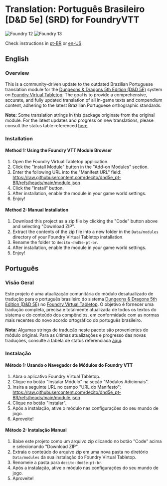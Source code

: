 # Translation: Português Brasileiro [D&D 5e] (SRD) for FoundryVTT

![Foundry 12](https://img.shields.io/badge/Foundry-v12-informational) ![Foundry 13](https://img.shields.io/badge/Foundry-v13-informational)

Check instructions in [pt-BR](#português) or [en-US](#english).

## English

### Overview

This is a community-driven update to the outdated Brazilian Portuguese translation module for the [Dungeons & Dragons 5th Edition (D&D 5E)](https://foundryvtt.com/packages/dnd5e) system on [Foundry Virtual Tabletop](https://foundryvtt.com/). The goal is to provide a comprehensive, accurate, and fully updated translation of all in-game texts and compendium content, adhering to the latest Brazilian Portuguese orthographic standards.

**Note:** Some translation strings in this package originate from the original module. For the latest updates and progress on new translations, please consult the status table referenced [here](https://github.com/decito/dnd5e-pt-br/blob/main/status.md).

### Installation

#### Method 1: Using the Foundry VTT Module Browser

1. Open the Foundry Virtual Tabletop application.
2. Click the "Install Module" button in the "Add-on Modules" section.
3. Enter the following URL into the "Manifest URL" field:
   <https://raw.githubusercontent.com/decito/dnd5e_pt-BR/refs/heads/main/module.json>
4. Click the "Install" button.
5. After installation, enable the module in your game world settings.
6. Enjoy!

#### Method 2: Manual Installation

1. Download this project as a zip file by clicking the "Code" button above and selecting "Download ZIP".
2. Extract the contents of the zip file into a new folder in the `Data/modules` directory of your Foundry Virtual Tabletop installation.
3. Rename the folder to `decito-dnd5e-pt-br`.
4. After installation, enable the module in your game world settings.
5. Enjoy!

## Português

### Visão Geral

Este projeto é uma atualização comunitária do módulo desatualizado de tradução para o português brasileiro do sistema [Dungeons & Dragons 5th Edition (D&D 5E)](https://foundryvtt.com/packages/dnd5e) no [Foundry Virtual Tabletop](https://foundryvtt.com/). O objetivo é fornecer uma tradução completa, precisa e totalmente atualizada de todos os textos do sistema e do conteúdo dos compêndios, em conformidade com as normas mais recentes do novo acordo ortográfico do português brasileiro.

**Nota:** Algumas strings de tradução neste pacote são provenientes do módulo original. Para as últimas atualizações e progresso das novas traduções, consulte a tabela de status referenciada [aqui](https://github.com/decito/dnd5e-pt-br/blob/main/status.md).

### Instalação

#### Método 1: Usando o Navegador de Módulos do Foundry VTT

1. Abra o aplicativo Foundry Virtual Tabletop.
2. Clique no botão "Instalar Módulo" na seção "Módulos Adicionais".
3. Insira a seguinte URL no campo "URL do Manifesto":
   <https://raw.githubusercontent.com/decito/dnd5e_pt-BR/refs/heads/main/module.json>
4. Clique no botão "Instalar".
5. Após a instalação, ative o módulo nas configurações do seu mundo de jogo.
6. Aproveite!

#### Método 2: Instalação Manual

1. Baixe este projeto como um arquivo zip clicando no botão "Code" acima e selecionando "Download ZIP".
2. Extraia o conteúdo do arquivo zip em uma nova pasta no diretório `Data/modules` da sua instalação do Foundry Virtual Tabletop.
3. Renomeie a pasta para `decito-dnd5e-pt-br`.
4. Após a instalação, ative o módulo nas configurações do seu mundo de jogo.
5. Aproveite!
